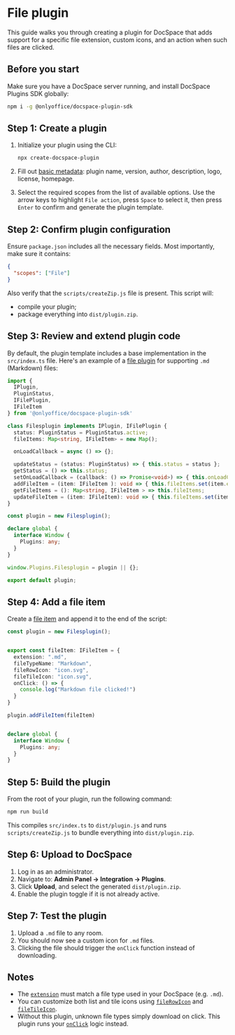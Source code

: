 # File plugin

This guide walks you through creating a plugin for DocSpace that adds support for a specific file extension, custom icons, and an action when such files are clicked.

## Before you start

Make sure you have a DocSpace server running, and install DocSpace Plugins SDK globally:

``` sh
npm i -g @onlyoffice/docspace-plugin-sdk
```

## Step 1: Create a plugin

1. Initialize your plugin using the CLI:

   ``` sh
   npx create-docspace-plugin
   ```

2. Fill out [basic metadata](/docspace/plugins-sdk/usage-sdk/creating-plugin-template.md): plugin name, version, author, description, logo, license, homepage.

3. Select the required scopes from the list of available options. Use the arrow keys to highlight `File action`, press `Space` to select it, then press `Enter` to confirm and generate the plugin template.

## Step 2: Confirm plugin configuration

Ensure `package.json` includes all the necessary fields. Most importantly, make sure it contains:

```json
{
  "scopes": ["File"]
}
```

Also verify that the `scripts/createZip.js` file is present. This script will:

- compile your plugin;
- package everything into `dist/plugin.zip`.

## Step 3: Review and extend plugin code

By default, the plugin template includes a base implementation in the `src/index.ts` file. Here's an example of a [file plugin](/docspace/plugins-sdk/usage-sdk/coding-plugin/plugin-types/fileplugin.md) for supporting `.md` (Markdown) files:

``` ts
import {
  IPlugin,
  PluginStatus,
  IFilePlugin,
  IFileItem
} from '@onlyoffice/docspace-plugin-sdk'

class Filesplugin implements IPlugin, IFilePlugin {
  status: PluginStatus = PluginStatus.active;
  fileItems: Map<string, IFileItem> = new Map();

  onLoadCallback = async () => {};

  updateStatus = (status: PluginStatus) => { this.status = status };
  getStatus = () => this.status;
  setOnLoadCallback = (callback: () => Promise<void>) => { this.onLoadCallback = callback };
  addFileItem = (item: IFileItem ): void => { this.fileItems.set(item.extension, item) };
  getFileItems = (): Map<string, IFileItem > => this.fileItems;
  updateFileItem = (item: IFileItem): void => { this.fileItems.set(item.extension, item) };
}

const plugin = new Filesplugin();

declare global {
  interface Window {
    Plugins: any;
  }
}

window.Plugins.Filesplugin = plugin || {};

export default plugin;
```

## Step 4: Add a file item

Create a [file item](/docspace/plugins-sdk/usage-sdk/coding-plugin/plugin-items/fileitem.md) and append it to the end of the script:

```ts
const plugin = new Filesplugin();


export const fileItem: IFileItem = {
  extension: ".md",
  fileTypeName: "Markdown",
  fileRowIcon: "icon.svg",
  fileTileIcon: "icon.svg",
  onClick: () => {
    console.log("Markdown file clicked!")
  }
}

plugin.addFileItem(fileItem)


declare global {
  interface Window {
    Plugins: any;
  }
}
```

## Step 5: Build the plugin

From the root of your plugin, run the following command:

``` sh
npm run build
```

This compiles `src/index.ts` to `dist/plugin.js` and runs `scripts/createZip.js` to bundle everything into `dist/plugin.zip`.

## Step 6: Upload to DocSpace

1. Log in as an administrator.
2. Navigate to: **Admin Panel → Integration → Plugins**.
3. Click **Upload**, and select the generated `dist/plugin.zip`.
4. Enable the plugin toggle if it is not already active.

## Step 7: Test the plugin

1. Upload a `.md` file to any room.
2. You should now see a custom icon for `.md` files.
3. Clicking the file should trigger the `onClick` function instead of downloading.

## Notes

- The [`extension`](/docspace/plugins-sdk/usage-sdk/coding-plugin/plugin-items/fileitem.md#extension) must match a file type used in your DocSpace (e.g. `.md`).
- You can customize both list and tile icons using [`fileRowIcon`](/docspace/plugins-sdk/usage-sdk/coding-plugin/plugin-items/fileitem.md#filerowicon) and [`fileTileIcon`](/docspace/plugins-sdk/usage-sdk/coding-plugin/plugin-items/fileitem.md#filetileicon).
- Without this plugin, unknown file types simply download on click. This plugin runs your [`onClick`](/docspace/plugins-sdk/usage-sdk/coding-plugin/plugin-items/fileitem.md#onclick) logic instead.
